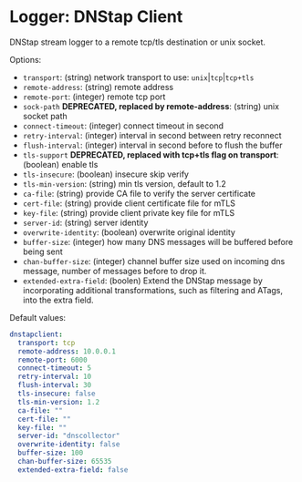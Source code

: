 # Logger: DNStap Client

DNStap stream logger to a remote tcp/tls destination or unix socket.

Options:

* `transport`: (string) network transport to use: `unix`|`tcp`|`tcp+tls`
* `remote-address`: (string) remote address
* `remote-port`: (integer) remote tcp port
* `sock-path` **DEPRECATED, replaced by remote-address**: (string) unix socket path
* `connect-timeout`: (integer) connect timeout in second
* `retry-interval`: (integer) interval in second between retry reconnect
* `flush-interval`: (integer) interval in second before to flush the buffer
* `tls-support` **DEPRECATED, replaced with tcp+tls flag on transport**: (boolean) enable tls
* `tls-insecure`: (boolean) insecure skip verify
* `tls-min-version`: (string) min tls version, default to 1.2
* `ca-file`: (string) provide CA file to verify the server certificate
* `cert-file`: (string) provide client certificate file for mTLS
* `key-file`: (string) provide client private key file for mTLS
* `server-id`: (string) server identity
* `overwrite-identity`: (boolean) overwrite original identity
* `buffer-size`: (integer) how many DNS messages will be buffered before being sent
* `chan-buffer-size`: (integer) channel buffer size used on incoming dns message, number of messages before to drop it.
* `extended-extra-field`: (boolen) Extend the DNStap message by incorporating additional transformations, such as filtering and ATags, into the extra field.

Default values:

```yaml
dnstapclient:
  transport: tcp
  remote-address: 10.0.0.1
  remote-port: 6000
  connect-timeout: 5
  retry-interval: 10
  flush-interval: 30
  tls-insecure: false
  tls-min-version: 1.2
  ca-file: ""
  cert-file: ""
  key-file: ""
  server-id: "dnscollector"
  overwrite-identity: false
  buffer-size: 100
  chan-buffer-size: 65535
  extended-extra-field: false
```
